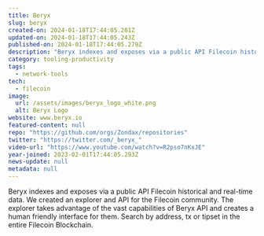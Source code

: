 ```yaml
---
title: Beryx
slug: beryx
created-on: 2024-01-18T17:44:05.201Z
updated-on: 2024-01-18T17:44:05.243Z
published-on: 2024-01-18T17:44:05.279Z
description: "Beryx indexes and exposes via a public API Filecoin historical and real-time data."
category: tooling-productivity
tags:
  - network-tools
tech:
  - filecoin
image:
  url: /assets/images/beryx_logo_white.png
  alt: Beryx Logo
website: www.beryx.io
featured-content: null
repo: "https://github.com/orgs/Zondax/repositories"
twitter: "https://twitter.com/_beryx_"
video-url: "https://www.youtube.com/watch?v=R2pso7nKxJE"
year-joined: 2023-02-01T17:44:05.293Z
news-update: null
metadata: null
---
```


Beryx indexes and exposes via a public API Filecoin historical and real-time data. We created an explorer and API for the Filecoin community. The explorer takes advantage of the vast capabilities of Beryx API and creates a human friendly interface for them. Search by address, tx or tipset in the entire Filecoin Blockchain.
